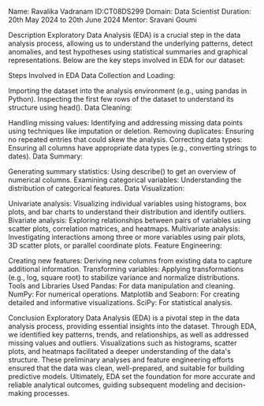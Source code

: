 Name: Ravalika Vadranam
ID:CT08DS299
Domain: Data Scientist
Duration: 20th May 2024 to 20th June 2024
Mentor: Sravani Goumi

Description
Exploratory Data Analysis (EDA) is a crucial step in the data analysis process, allowing us to understand the underlying patterns, detect anomalies, and test hypotheses using statistical summaries and graphical representations. Below are the key steps involved in EDA for our dataset:

Steps Involved in EDA
Data Collection and Loading:

Importing the dataset into the analysis environment (e.g., using pandas in Python).
Inspecting the first few rows of the dataset to understand its structure using head().
Data Cleaning:

Handling missing values: Identifying and addressing missing data points using techniques like imputation or deletion.
Removing duplicates: Ensuring no repeated entries that could skew the analysis.
Correcting data types: Ensuring all columns have appropriate data types (e.g., converting strings to dates).
Data Summary:

Generating summary statistics: Using describe() to get an overview of numerical columns.
Examining categorical variables: Understanding the distribution of categorical features.
Data Visualization:

Univariate analysis: Visualizing individual variables using histograms, box plots, and bar charts to understand their distribution and identify outliers.
Bivariate analysis: Exploring relationships between pairs of variables using scatter plots, correlation matrices, and heatmaps.
Multivariate analysis: Investigating interactions among three or more variables using pair plots, 3D scatter plots, or parallel coordinate plots.
Feature Engineering:

Creating new features: Deriving new columns from existing data to capture additional information.
Transforming variables: Applying transformations (e.g., log, square root) to stabilize variance and normalize distributions.
Tools and Libraries Used
Pandas: For data manipulation and cleaning.
NumPy: For numerical operations.
Matplotlib and Seaborn: For creating detailed and informative visualizations.
SciPy: For statistical analysis.

Conclusion
Exploratory Data Analysis (EDA) is a pivotal step in the data analysis process, providing essential insights into the dataset. Through EDA, we identified key patterns, trends, and relationships, as well as addressed missing values and outliers. Visualizations such as histograms, scatter plots, and heatmaps facilitated a deeper understanding of the data's structure. These preliminary analyses and feature engineering efforts ensured that the data was clean, well-prepared, and suitable for building predictive models. Ultimately, EDA set the foundation for more accurate and reliable analytical outcomes, guiding subsequent modeling and decision-making processes.
